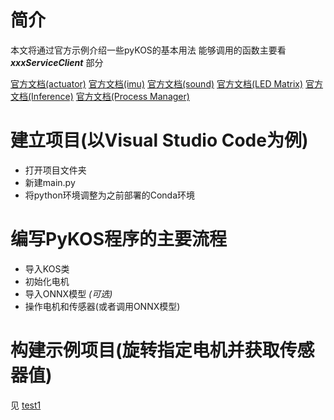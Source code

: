 # 简介
本文将通过官方示例介绍一些pyKOS的基本用法
能够调用的函数主要看 ***xxxServiceClient*** 部分

[官方文档(actuator)](https://kscalelabs.github.io/api-docs/pykos/actuator.html)
[官方文档(imu)](https://kscalelabs.github.io/api-docs/pykos/imu.html)
[官方文档(sound)](https://kscalelabs.github.io/api-docs/pykos/sound.html)
[官方文档(LED Matrix)](https://kscalelabs.github.io/api-docs/pykos/led_matrix.html)
[官方文档(Inference)](https://kscalelabs.github.io/api-docs/pykos/inference.html)
[官方文档(Process Manager)](https://kscalelabs.github.io/api-docs/pykos/process_manager.html)

# 建立项目(以Visual Studio Code为例)
- 打开项目文件夹
- 新建main.py
- 将python环境调整为之前部署的Conda环境

# 编写PyKOS程序的主要流程
- 导入KOS类
- 初始化电机
- 导入ONNX模型 *(可选)*
- 操作电机和传感器(或者调用ONNX模型)

# 构建示例项目(旋转指定电机并获取传感器值)
见 [test1](/code/pykos_examples/test1.py)
